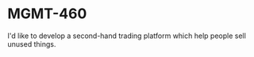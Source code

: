 # MGMT-460
I'd like to develop a second-hand trading platform which help people sell unused things.
